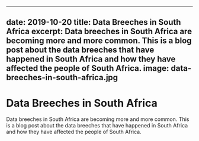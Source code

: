 
---
date: 2019-10-20
title: Data Breeches in South Africa
excerpt: Data breeches in South Africa are becoming more and more common. This is a blog post about the data breeches that have happened in South Africa and how they have affected the people of South Africa.
image: data-breeches-in-south-africa.jpg
---

# Data Breeches in South Africa

Data breeches in South Africa are becoming more and more common. This is a blog post about the data breeches that have happened in South Africa and how they have affected the people of South Africa.


